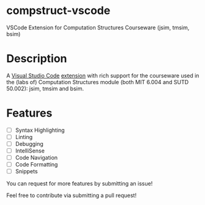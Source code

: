 # compstruct-vscode
VSCode Extension for Computation Structures Courseware (jsim, tmsim, bsim)

# Description

A [Visual Studio Code](https://code.visualstudio.com/) [extension](https://marketplace.visualstudio.com/VSCode) with rich support for the courseware used in the (labs of) Computation Structures module (both MIT 6.004 and SUTD 50.002): jsim, tmsim and bsim.

# Features
- [ ] Syntax Highlighting
- [ ] Linting
- [ ] Debugging
- [ ] IntelliSense
- [ ] Code Navigation
- [ ] Code Formatting
- [ ] Snippets

You can request for more features by submitting an issue!

Feel free to contribute via submitting a pull request!
